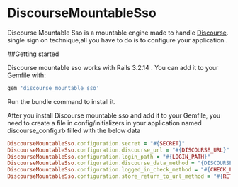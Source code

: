# DiscourseMountableSso

Discourse Mountable Sso is a mountable engine made to handle [Discourse](https://github.com/discourse/discourse/). single sign on technique,all you have to do is to configure your application .

##Getting started

Discourse mountable sso works with Rails 3.2.14 . You can add it to your Gemfile with:

```ruby
gem 'discourse_mountable_sso'
```

Run the bundle command to install it.

After you install Discourse mountable sso and add it to your Gemfile, you need to create a file in config/initializers in your application named discourse_config.rb filled with the below data


```ruby
DiscourseMountableSso.configuration.secret = "#{SECRET}"
DiscourseMountableSso.configuration.discourse_url = "#{DISCOURSE_URL}"	
DiscourseMountableSso.configuration.login_path = "#{LOGIN_PATH}"
DiscourseMountableSso.configuration.discourse_data_method = "{DISCOURSE_DATA_METHOD}"
DiscourseMountableSso.configuration.logged_in_check_method = "#{CHECK_LOGIN_METHOD}"
DiscourseMountableSso.configuration.store_return_to_url_method = "#{RETURN_TO_URL_METHOD}"
```
